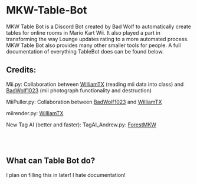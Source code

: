 # MKW-Table-Bot
MKW Table Bot is a Discord Bot created by Bad Wolf to automatically create tables for online rooms in Mario Kart Wii. It also played a part in transforming the way Lounge updates rating to a more automated process. MKW Table Bot also provides many other smaller tools for people.  A full documentation of everything TableBot does can be found below.

## Credits:
Mii.py: Collaboration between [WilliamTX](https://github.com/willsigg) (reading mii data into class) and [BadWolf1023](https://github.com/BadWolf1023) (mii photograph functionality and destruction) 

MiiPuller.py: Collaboration between [BadWolf1023](https://github.com/BadWolf1023) and [WilliamTX](https://github.com/willsigg)	

miirender.py: [WilliamTX](https://github.com/willsigg)

New Tag AI (better and faster):
TagAI_Andrew.py: [ForestMKW](https://github.com/ForestMKW)

‎
‎		
‎
‎
‎
‎
‎
‎

## What can Table Bot do?

I plan on filling this in later! I hate documentation!
